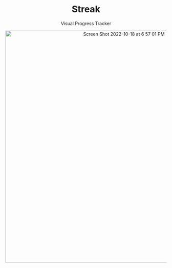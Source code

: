 <br />
<div align="center">
  <h1 align="center">Streak</h1>

  <p align="center">
    Visual Progress Tracker
  </p>
  <img width="725" alt="Screen Shot 2022-10-18 at 6 57 01 PM" src="https://user-images.githubusercontent.com/87709993/196581611-db95f4fe-49d1-4aeb-93a4-cd40a8f0aaac.png">
</div>
